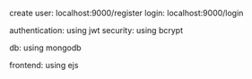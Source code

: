 create user: localhost:9000/register
login: localhost:9000/login

authentication: using jwt
security: using bcrypt

db: using mongodb

frontend: using ejs
